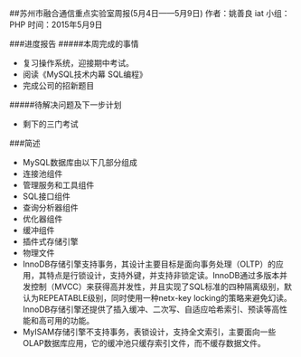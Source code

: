 ##苏州市融合通信重点实验室周报(5月4日——5月9日)
	作者：姚善良 iat                   小组：PHP                        时间：2015年5月9日

###进度报告
#####本周完成的事情

* 复习操作系统，迎接期中考试。
* 阅读《MySQL技术内幕 SQL编程》
* 完成公司的招新题目

#####待解决问题及下一步计划

* 剩下的三门考试

###简述

* MySQL数据库由以下几部分组成
 * 连接池组件
 * 管理服务和工具组件
 * SQL接口组件
 * 查询分析器组件
 * 优化器组件
 * 缓冲组件
 * 插件式存储引擎
 * 物理文件
* InnoDB存储引擎支持事务，其设计主要目标是面向事务处理（OLTP）的应用，其特点是行锁设计，支持外键，并支持非锁定读。InnoDB通过多版本并发控制（MVCC）来获得高并发性，并且实现了SQL标准的四种隔离级别，默认为REPEATABLE级别，同时使用一种netx-key locking的策略来避免幻读。InnoDB存储引擎还提供了插入缓冲、二次写、自适应哈希索引、预读等高性能和高可用的功能。
* MyISAM存储引擎不支持事务，表锁设计，支持全文索引，主要面向一些OLAP数据库应用，它的缓冲池只缓存索引文件，而不缓存数据文件。
